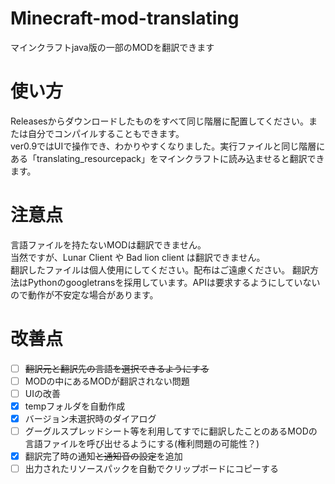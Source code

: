 # Minecraft-mod-translating
マインクラフトjava版の一部のMODを翻訳できます

# 使い方  
Releasesからダウンロードしたものをすべて同じ階層に配置してください。または自分でコンパイルすることもできます。  
ver0.9ではUIで操作でき、わかりやすくなりました。実行ファイルと同じ階層にある「translating_resourcepack」をマインクラフトに読み込ませると翻訳できます。

# 注意点  
言語ファイルを持たないMODは翻訳できません。  
当然ですが、Lunar Client や Bad lion client は翻訳できません。  
翻訳したファイルは個人使用にしてください。配布はご遠慮ください。
翻訳方法はPythonのgoogletransを採用しています。APIは要求するようにしていないので動作が不安定な場合があります。

# 改善点
-  [ ] ~~翻訳元と翻訳先の言語を選択できるようにする~~
-  [ ] MODの中にあるMODが翻訳されない問題
-  [ ] UIの改善
-  [x] tempフォルダを自動作成
-  [x] バージョン未選択時のダイアログ
-  [ ] グーグルスプレッドシート等を利用してすでに翻訳したことのあるMODの言語ファイルを呼び出せるようにする(権利問題の可能性？)
-  [x] 翻訳完了時の通知~~と通知音の設定~~を追加
-  [ ] 出力されたリソースパックを自動でクリップボードにコピーする
